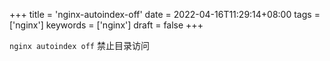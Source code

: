 +++
title = 'nginx-autoindex-off'
date = 2022-04-16T11:29:14+08:00
tags =  ['nginx']
keywords = ['nginx']
draft = false
+++

`nginx autoindex off`  禁止目录访问